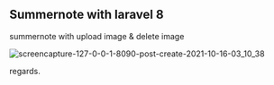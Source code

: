 ## Summernote with laravel 8

summernote with upload image & delete image

![screencapture-127-0-0-1-8090-post-create-2021-10-16-03_10_38](https://user-images.githubusercontent.com/45523845/137548195-3409eb25-29d1-4b38-ab1a-988015aa445f.png)

regards.
